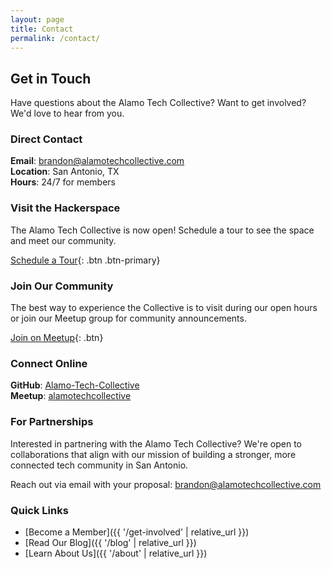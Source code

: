 ```yaml
---
layout: page
title: Contact
permalink: /contact/
---
```


## Get in Touch

Have questions about the Alamo Tech Collective? Want to get involved? We'd love to hear from you.

### Direct Contact

**Email**: [brandon@alamotechcollective.com](mailto:brandon@alamotechcollective.com)  
**Location**: San Antonio, TX  
**Hours**: 24/7 for members

### Visit the Hackerspace

The Alamo Tech Collective is now open! Schedule a tour to see the space and meet our community.

[Schedule a Tour](https://hello.alamotechcollective.com/book/tour){: .btn .btn-primary}

### Join Our Community

The best way to experience the Collective is to visit during our open hours or join our Meetup group for community announcements.

[Join on Meetup](https://www.meetup.com/alamotechcollective/){: .btn}

### Connect Online

**GitHub**: [Alamo-Tech-Collective](https://github.com/orgs/Alamo-Tech-Collective/)  
**Meetup**: [alamotechcollective](https://www.meetup.com/alamotechcollective/)

### For Partnerships

Interested in partnering with the Alamo Tech Collective? We're open to collaborations that align with our mission of building a stronger, more connected tech community in San Antonio. 

Reach out via email with your proposal: [brandon@alamotechcollective.com](mailto:brandon@alamotechcollective.com)

### Quick Links

- [Become a Member]({{ '/get-involved' | relative_url }})
- [Read Our Blog]({{ '/blog' | relative_url }})
- [Learn About Us]({{ '/about' | relative_url }})